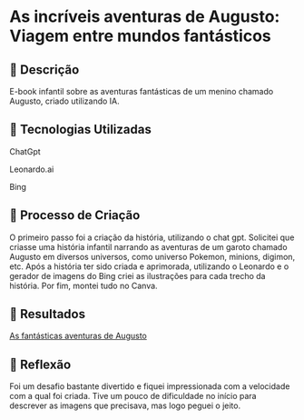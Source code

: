 # As incríveis aventuras de Augusto: Viagem entre mundos fantásticos

## 📒 Descrição
E-book infantil sobre as aventuras fantásticas de um menino chamado Augusto, criado utilizando IA.

## 🤖 Tecnologias Utilizadas
ChatGpt

Leonardo.ai

Bing


## 🧐 Processo de Criação
O primeiro passo foi a criação da história, utilizando o chat gpt. Solicitei que criasse uma história infantil narrando as aventuras de um garoto chamado Augusto em diversos universos, como universo Pokemon, minions, digimon, etc.
Após a história ter sido criada e aprimorada, utilizando o Leonardo e o gerador de imagens do Bing criei as ilustrações para cada trecho da história.
Por fim, montei tudo no Canva.

## 🚀 Resultados
[As fantásticas aventuras de Augusto](https://github.com/lalineGomes/lab-natty-or-not/blob/main/As%20fant%C3%A1sticas%20aventuras%20de%20Augusto_20240619_110810_0000.pdf)

## 💭 Reflexão
Foi um desafio bastante divertido e fiquei impressionada com a velocidade com a qual foi criada. Tive um pouco de dificuldade no início para descrever as imagens que precisava, mas logo peguei o jeito.
